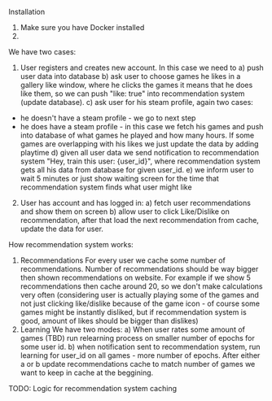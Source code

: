 Installation

1. Make sure you have Docker installed
2. 



We have two cases:
1. User registers and creates new account. In this case we need to
a) push user data into database
b) ask user to choose games he likes in a gallery like window, where he clicks the games it means that he does like them, so we can push "like: true" into recommendation system (update database).
c) ask user for his steam profile, again two cases:
- he doesn't have a steam profile - we go to next step
- he does have a steam profile - in this case we fetch his games and push into database of what games he played and how many hours. If some games are overlapping with his likes we just update the data by adding playtime
d) given all user data we send notification to recommendation system "Hey, train this user: {user_id}", where recommendation system gets all his data from database for given user_id.
e) we inform user to wait 5 minutes or just show waiting screen for the time that recommendation system finds what user might like
2. User has account and has logged in:
a) fetch user recommendations and show them on screen
b) allow user to click Like/Dislike on recommendation, after that load the next recommendation from cache, update the data for user. 


How recommendation system works:
1. Recommendations
For every user we cache some number of recommendations. Number of recommendations should be way bigger then shown recommendations on website. For example if we show 5 recommendations then cache around 20, so we don't make calculations very often (considering user is actually playing some of the games and not just clicking like/dislike because of the game icon - of course some games might be instantly disliked, but if recommendation system is good, amount of likes should be bigger than dislikes)
2. Learning
We have two modes:
a) When user rates some amount of games (TBD) run relearning process on smaller number of epochs for some user id. 
b) when notification sent to recommendation system, run learning for user_id on all games - more number of epochs. 
After either a or b update recommendations cache to match number of games we want to keep in cache at the beggining.


TODO:
Logic for recommendation system caching